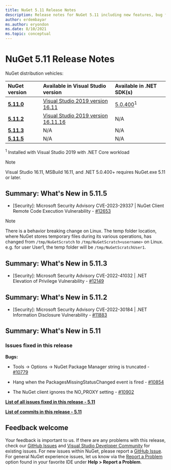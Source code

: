 ```yaml
---
title: NuGet 5.11 Release Notes
description: Release notes for NuGet 5.11 including new features, bug fixes, and DCRs.
author: erdembayar
ms.author: eryondon
ms.date: 8/10/2021
ms.topic: conceptual
---
```


# NuGet 5.11 Release Notes

NuGet distribution vehicles:

| NuGet version | Available in Visual Studio version | Available in .NET SDK(s) |
|:---|:---|:---|
| [**5.11.0**](https://nuget.org/downloads) | [Visual Studio 2019 version 16.11](https://visualstudio.microsoft.com/downloads/) | [5.0.400](https://dotnet.microsoft.com/download/dotnet-core/5.0)<sup>1</sup> |
| [**5.11.2**](https://nuget.org/downloads) | [Visual Studio 2019 version 16.11.16](https://visualstudio.microsoft.com/downloads/) | N/A |
| [**5.11.3**](https://nuget.org/downloads) | N/A | N/A |
| [**5.11.5**](https://nuget.org/downloads) | N/A | N/A |

<sup>1</sup> Installed with Visual Studio 2019 with .NET Core workload
  
> [!NOTE]
> Visual Studio 16.11, MSBuild 16.11, and .NET 5.0.400+ requires NuGet.exe 5.11 or later.

## Summary: What's New in 5.11.5

* [Security]: Microsoft Security Advisory CVE-2023-29337 | NuGet Client Remote Code Execution Vulnerability - [#12653](https://github.com/NuGet/Home/issues/12653)

> [!NOTE]
> There is a behavior breaking change on Linux. The temp folder location, where NuGet stores temporary files during its various operations, has changed from `/tmp/NuGetScratch` to `/tmp/NuGetScratch<username>` on Linux. e.g. for user User1, the temp folder will be `/tmp/NuGetScratchUser1`.

## Summary: What's New in 5.11.3

* [Security]: Microsoft Security Advisory CVE-2022-41032 | .NET Elevation of Privilege Vulnerability - [#12149](https://github.com/NuGet/Home/issues/12149)

## Summary: What's New in 5.11.2

* [Security]: Microsoft Security Advisory CVE-2022-30184 | .NET Information Disclosure Vulnerability - [#11883](https://github.com/NuGet/Home/issues/11883)

## Summary: What's New in 5.11

### Issues fixed in this release

**Bugs:**

* Tools -> Options -> NuGet Package Manager string is truncated - [#10779](https://github.com/NuGet/Home/issues/10779)

* Hang when the PackagesMissingStatusChanged event is fired - [#10854](https://github.com/NuGet/Home/issues/10854)

* The NuGet client ignores the NO_PROXY setting - [#10902](https://github.com/NuGet/Home/issues/10902)

**[List of all issues fixed in this release - 5.11](https://app.zenhub.com/workspaces/nuget-client-team-55aec9a240305cf007585881/reports/release?release=Z2lkOi8vcmFwdG9yL1JlbGVhc2UvNTk5MDE)**

**[List of commits in this release - 5.11](https://github.com/NuGet/NuGet.Client/compare/5.10.0.7240...5.11.0.17)**

## Feedback welcome

Your feedback is important to us.  If there are any problems with this release, check our
[GitHub Issues](https://github.com/NuGet/Home/issues) and
[Visual Studio Developer Community](https://developercommunity.visualstudio.com/)
for existing issues.  For new issues within NuGet, please report a
[GitHub Issue](https://github.com/NuGet/Home/issues/new).
For general NuGet experience issues, let us know via the
[Report a Problem](/visualstudio/ide/how-to-report-a-problem-with-visual-studio)
option found in your favorite IDE under **Help > Report a Problem**.
